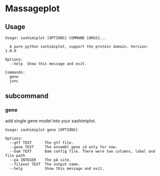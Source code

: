 # Massageplot

## Usage
```
Usage: sashimiplot [OPTIONS] COMMAND [ARGS]...

  A pure python sashimiplot, support the protein domain. Version: 1.0.0

Options:
  --help  Show this message and exit.

Commands:
  gene
  junc
```

## subcommand

### gene
add single gene model into your sashimiplot.

```
Usage: sashimiplot gene [OPTIONS]

Options:
  --gtf TEXT      The gtf file.
  --gene TEXT     The ensembl gene id only for now.
  --bam TEXT      Bam config file. There were two columns, label and file path
  --pa INTEGER    The pA site.
  --fileout TEXT  The output name.
  --help          Show this message and exit.
``` 
